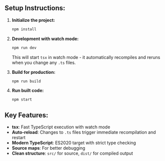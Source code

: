 ## Setup Instructions:

1. **Initialize the project:**
   ```bash
   npm install
   ```

2. **Development with watch mode:**
   ```bash
   npm run dev
   ```
   This will start `tsx` in watch mode - it automatically recompiles and reruns when you change any `.ts` files.

3. **Build for production:**
   ```bash
   npm run build
   ```

4. **Run built code:**
   ```bash
   npm start
   ```

## Key Features:

- **tsx**: Fast TypeScript execution with watch mode
- **Auto-reload**: Changes to `.ts` files trigger immediate recompilation and restart
- **Modern TypeScript**: ES2020 target with strict type checking
- **Source maps**: For better debugging
- **Clean structure**: `src/` for source, `dist/` for compiled output

